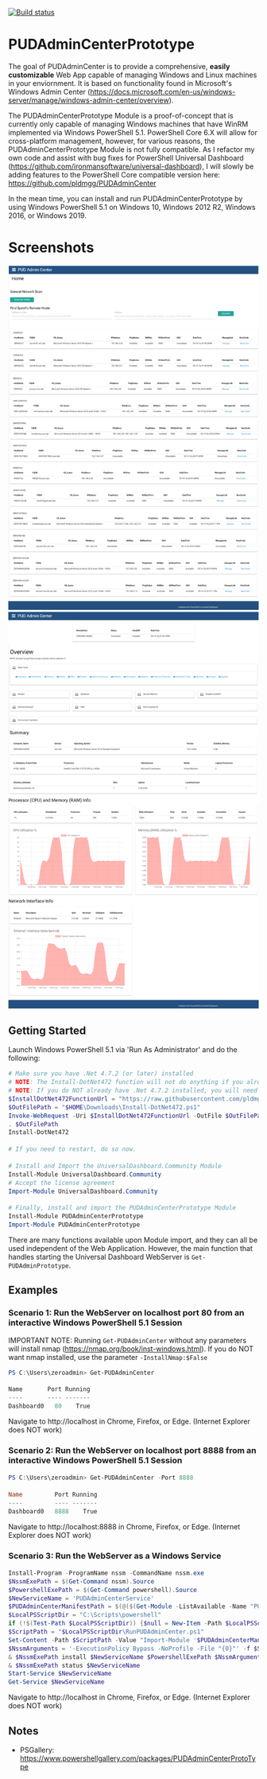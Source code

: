 [![Build status](https://ci.appveyor.com/api/projects/status/github/pldmgg/=master&svg=true)](https://ci.appveyor.com/project/pldmgg/PUDAdminCenterPrototype/branch/master)


# PUDAdminCenterPrototype

The goal of PUDAdminCenter is to provide a comprehensive, **easily customizable** Web App capable of managing Windows and Linux machines in your enviornment. It is based on functionality found in Microsoft's Windows Admin Center (https://docs.microsoft.com/en-us/windows-server/manage/windows-admin-center/overview).

The PUDAdminCenterPrototype Module is a proof-of-concept that is currently only capable of managing Windows machines that have WinRM implemented via Windows PowerShell 5.1. PowerShell Core 6.X will allow for cross-platform management, however, for various reasons, the PUDAdminCenterPrototype Module is not fully compatible. As I refactor my own code and assist with bug fixes for PowerShell Universal Dashboard (https://github.com/ironmansoftware/universal-dashboard), I will slowly be adding features to the PowerShell Core compatible version here: https://github.com/pldmgg/PUDAdminCenter

In the mean time, you can install and run PUDAdminCenterPrototype by using Windows PowerShell 5.1 on Windows 10, Windows 2012 R2, Windows 2016, or Windows 2019.

# Screenshots

![Home](/Media/Home.png)
![Overview](/Media/Overview.png)

## Getting Started

Launch Windows PowerShell 5.1 via 'Run As Administrator' and do the following:

```powershell
# Make sure you have .Net 4.7.2 (or later) installed
# NOTE: The Install-DotNet472 function will not do anything if you already have .Net 4.7.2 installed.
# NOTE: If you do NOT already have .Net 4.7.2 installed, you will need to restart computer post-install!
$InstallDotNet472FunctionUrl = "https://raw.githubusercontent.com/pldmgg/misc-powershell/master/MyFunctions/Install-DotNet472.ps1"
$OutFilePath = "$HOME\Downloads\Install-DotNet472.ps1"
Invoke-WebRequest -Uri $InstallDotNet472FunctionUrl -OutFile $OutFilePath
. $OutFilePath
Install-DotNet472

# If you need to restart, do so now.

# Install and Import the UniversalDashboard.Community Module
Install-Module UniversalDashboard.Community
# Accept the license agreement
Import-Module UniversalDashboard.Community

# Finally, install and import the PUDAdminCenterPrototype Module
Install-Module PUDAdminCenterPrototype
Import-Module PUDAdminCenterPrototype
```

There are many functions available upon Module import, and they can all be used independent of the Web Application. However, the main function that handles starting the Universal Dashboard WebServer is `Get-PUDAdminPrototype`.

## Examples

### Scenario 1: Run the WebServer on localhost port 80 from an interactive Windows PowerShell 5.1 Session

IMPORTANT NOTE: Running `Get-PUDAdminCenter` without any parameters will install nmap (https://nmap.org/book/inst-windows.html). If you do NOT want nmap installed, use the parameter `-InstallNmap:$False`

```powershell
PS C:\Users\zeroadmin> Get-PUDAdminCenter

Name       Port Running
----       ---- -------
Dashboard0   80    True
```

Navigate to http://localhost in Chrome, Firefox, or Edge. (Internet Explorer does NOT work)

### Scenario 2: Run the WebServer on localhost port 8888 from an interactive Windows PowerShell 5.1 Session

```powershell
PS C:\Users\zeroadmin> Get-PUDAdminCenter -Port 8888

Name         Port Running
----         ---- -------
Dashboard0   8888    True
```

Navigate to http://localhost:8888 in Chrome, Firefox, or Edge. (Internet Explorer does NOT work)

### Scenario 3: Run the WebServer as a Windows Service

```powershell
Install-Program -ProgramName nssm -CommandName nssm.exe
$NssmExePath = $(Get-Command nssm).Source
$PowershellExePath = $(Get-Command powershell).Source
$NewServiceName = 'PUDAdminCenterService'
$PUDAdminCenterManifestPath = $(@($(Get-Module -ListAvailable -Name "PUDAdminCenterPrototype")) | Sort-Object -Property Version)[-1].Path
$LocalPSScriptDir = "C:\Scripts\powershell"
if (!$(Test-Path $LocalPSScriptDir)) {$null = New-Item -Path $LocalPSScriptDir -ItemType Directory -Force}
$ScriptPath = "$LocalPSScriptDir\RunPUDAdminCenter.ps1"
Set-Content -Path $ScriptPath -Value "Import-Module '$PUDAdminCenterManifestPath'; Get-PUDAdminCenter"
$NssmArguments = '-ExecutionPolicy Bypass -NoProfile -File "{0}"' -f $ScriptPath
& $NssmExePath install $NewServiceName $PowershellExePath $NssmArguments
& $NssmExePath status $NewServiceName
Start-Service $NewServiceName
Get-Service $NewServiceName
```

Navigate to http://localhost in Chrome, Firefox, or Edge. (Internet Explorer does NOT work)

## Notes

* PSGallery: https://www.powershellgallery.com/packages/PUDAdminCenterProtoType
